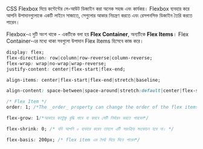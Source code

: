 CSS Flexbox দিয়ে কন্টেন্টের লে-আউট ডিজাইন করা অনেক সহজ এবং কার্যকর। Flexbox ব্যবহার করে আপনি উপাদানগুলোকে একটি লাইনে সাজাতে, সেগুলোর আকার নিয়ন্ত্রণ করতে এবং রেসপনসিভ ডিজাইন তৈরি করতে পারেন।

Flexbox-এ দুটি অংশ থাকে - একটিকে বলা হয় **Flex Container**, অন্যটিকে **Flex Items**। Flex Container-এর মধ্যে থাকা সবগুলো উপাদান Flex Items হিসেবে কাজ করে।

```css
display: flex;
flex-direction: row|column|row-reverse|column-reverse;
flex-wrap: wrap|no-wrap|wrap-reverse;
justify-content: center|flex-start|flex-end;

align-items: center|flex-start|flex-end|stretch|baseline;

align-content: space-between|space-around|stretch:default|center|flex-start|flex-end

/* Flex Item */
order: 1; /*The _order_ property can change the order of the flex items: */

flex-grow: 1/*আকারে কতটুকু বৃদ্ধি পাবে বা কমবে সেটি নির্দারন করতে পারবেন*/

flex-shrink: 0; /* যদি আপনি ০ ব্যবহার করেন তাহলে এটি সয়ংক্রিয় সংকোচন হবে না। */ 

flex-basis: 200px; /* flex item এর দৈর্ঘ্য দিয়ে দিতে পারেন*/ 






```